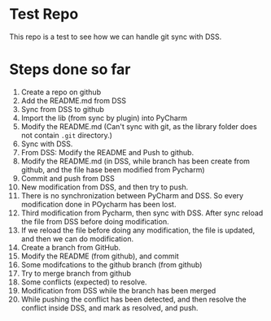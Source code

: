 # Test Repo
This repo is a test to see how we can handle git sync with DSS.

# Steps done so far

1. Create a repo on github
2. Add the README.md from DSS
3. Sync from DSS to github
4. Import the lib (from sync by plugin) into PyCharm
5. Modify the README.md  (Can't sync with git, as the library folder does not contain ``.git`` directory.)
6. Sync with DSS.
7. From DSS: Modify the README and Push to github.
8. Modify the README.md (in DSS, while branch has been create from github, and the file hase been modified from Pycharm)
9. Commit and push from DSS
10. New modification from DSS, and then try to push.
11. There is no synchronization between PyCharm and DSS. So every modification done in POycharm has been lost.
12. Third modification from Pycharm, then sync with DSS. After sync reload the file from DSS before doing modification.
13. If we reload the file before doing any modification, the file is updated, and then we can do modification.
8. Create a branch from GitHub.
9. Modify the README (from github), and commit
10. Some modifcations to the github branch (from github)
11. Try to merge branch from github
12. Some conflicts (expected) to resolve.
14. Modification from DSS while the branch has been merged
15. While pushing the conflict has been detected, and then resolve the conflict inside DSS, and mark as resolved, and push.